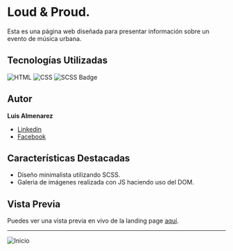 # Loud & Proud.

Esta es una página web diseñada para presentar información sobre un evento de música urbana.
## Tecnologías Utilizadas

![HTML](https://img.shields.io/badge/-HTML-ff4500?style=flat&logo=html5&logoColor=white)
![CSS](https://img.shields.io/badge/-CSS-2965f1?style=flat&logo=css3&logoColor=white)
![SCSS Badge](https://img.shields.io/badge/-SCSS-CC6699?style=flat&logo=sass&logoColor=white)

## Autor

**Luis Almenarez**

* [Linkedin](www.linkedin.com/in/luis-almenarez)
* [Facebook](https://web.facebook.com/Luis.Carlos.AlmenarezAP)

## Características Destacadas

- Diseño minimalista utilizando SCSS.
- Galeria de imágenes realizada con JS haciendo uso del DOM.

## Vista Previa

Puedes ver una vista previa en vivo de la landing page [aquí](https://loudproud.netlify.app/).

<hr>

![Inicio](https://github.com/Luis-Almenarez/Loud-Proud/assets/125621759/0c82fb2f-4294-4a17-b214-6b1e7dfb23ab)
